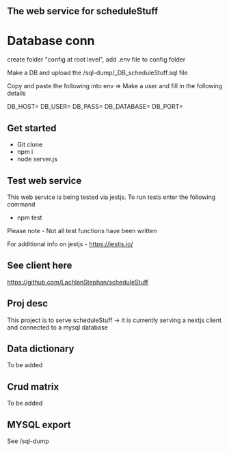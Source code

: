 ## The web service for scheduleStuff

# Database conn

create folder "config at root level", add .env file to config folder

Make a DB and upload the /sql-dump/\_DB_scheduleStuff.sql file

Copy and paste the following into env => Make a user and fill in the following details

DB_HOST=
DB_USER=
DB_PASS=
DB_DATABASE=
DB_PORT=

## Get started

- Git clone
- npm i
- node server.js

## Test web service

This web service is being tested via jestjs. To run tests enter the following command

- npm test

Please note - Not all test functions have been written

For additional info on jestjs - https://jestjs.io/

## See client here

https://github.com/LachlanStephan/scheduleStuff

## Proj desc

This project is to serve scheduleStuff -> it is currently serving a nextjs client and connected to a mysql database

## Data dictionary

To be added

## Crud matrix

To be added

## MYSQL export

See /sql-dump
